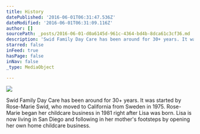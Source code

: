 ```yaml
---
title: History
datePublished: '2016-06-01T06:31:47.536Z'
dateModified: '2016-06-01T06:31:09.116Z'
author: []
sourcePath: _posts/2016-06-01-d0a6145d-961c-4364-bd4b-8dca61c3cf36.md
description: 'Swid Family Day Care has been around for 30+ years. It was started by Rose-Marie Swid, who moved to California from Sweden in 1975. Rose-Marie began her childcare business in 1981 right after Lisa was born. Lisa is now living in San Diego and following in her mother’s footsteps by opening her own home childcare business. '
starred: false
inFeed: true
hasPage: false
inNav: false
_type: MediaObject

---
```

![](https://the-grid-user-content.s3-us-west-2.amazonaws.com/48df9ab6-4af9-4de7-989d-5620ba56e16d.jpg)

Swid Family Day Care has been around for 30+ years. It was started by Rose-Marie Swid, who moved to California from Sweden in 1975\. Rose-Marie began her childcare business in 1981 right after Lisa was born. Lisa is now living in San Diego and following in her mother's footsteps by opening her own home childcare business.
